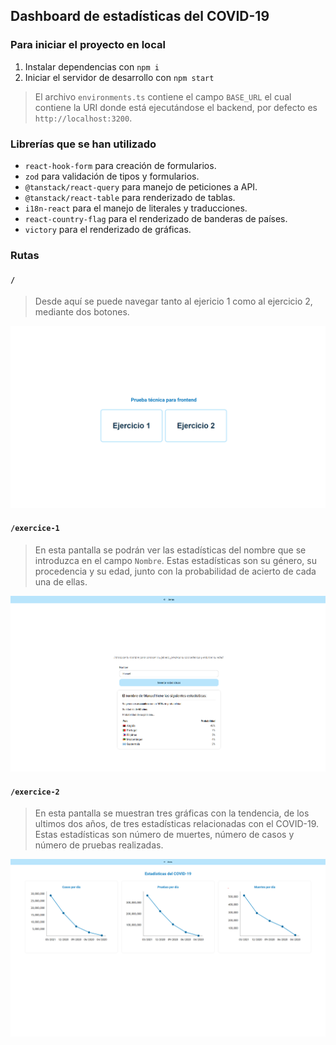 ## Dashboard de estadísticas del COVID-19

### Para iniciar el proyecto en local

1. Instalar dependencias con `npm i`
2. Iniciar el servidor de desarrollo con `npm start`

> El archivo `environments.ts` contiene el campo `BASE_URL` el cual contiene la URI donde está ejecutándose el backend, por defecto es `http://localhost:3200`.

### Librerías que se han utilizado

 - `react-hook-form` para creación de formularios.
 - `zod` para validación de tipos y formularios.
 - `@tanstack/react-query` para manejo de peticiones a API.
 - `@tanstack/react-table` para renderizado de tablas.
 - `i18n-react` para el manejo de literales y traducciones.
 - `react-country-flag` para el renderizado de banderas de países.
 - `victory` para el renderizado de gráficas.

### Rutas
#### `/`
  > Desde aquí se puede navegar tanto al ejericio 1 como al ejercicio 2, mediante dos botones.

![Alt text](/images/Root.png "Root")

  #### `/exercice-1`
  > En esta pantalla se podrán ver las estadísticas del nombre que se introduzca en el campo `Nombre`. Estas estadísticas son su género, su procedencia y su edad, junto con la probabilidad de acierto de cada una de ellas.
  
![Alt text](/images/Exercice%201.png "Exercice 1")

  #### `/exercice-2`
  > En esta pantalla se muestran tres gráficas con la tendencia, de los ultimos dos años, de tres estadísticas relacionadas con el COVID-19. Estas estadísticas son número de muertes, número de casos y número de pruebas realizadas.

![Alt text](/images/Exercice%202.png "Exercice 2")
